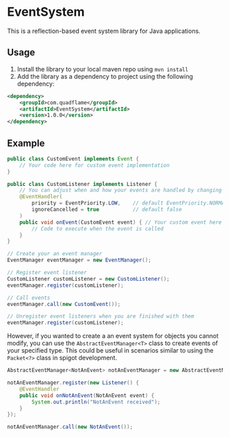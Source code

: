 # EventSystem

This is a reflection-based event system library for Java applications.

## Usage

1. Install the library to your local maven repo using `mvn install`
2. Add the library as a dependency to project using the following dependency:

```xml
<dependency>
    <groupId>com.quadflame</groupId>
    <artifactId>EventSystem</artifactId>
    <version>1.0.0</version>
</dependency>
```

## Example

```java
public class CustomEvent implements Event {
    // Your code here for custom event implementation
}
```
```java
public class CustomListener implements Listener {
    // You can adjust when and how your events are handled by changing the following optional attributes
    @EventHandler( 
        priority = EventPriority.LOW,    // default EventPriority.NORMAL 
        ignoreCancelled = true           // default false
    )
    public void onEvent(CustomEvent event) { // Your custom event here
        // Code to execute when the event is called
    }
}
```
```java
// Create your an event manager
EventManager eventManager = new EventManager();

// Register event listener
CustomListener customListener = new CustomListener();
eventManager.register(customListener);

// Call events
eventManager.call(new CustomEvent());

// Unregister event listeners when you are finished with them
eventManager.register(customListener);
```
However, if you wanted to create a an event system for objects you cannot modify, you can use the `AbstractEventManager<T>` class to create events of your specified type. This could be useful in scenarios similar to using the `Packet<?>` class in spigot development.
```java
AbstractEventManager<NotAnEvent> notAnEventManager = new AbstractEventManager<>();

notAnEventManager.register(new Listener() {
    @EventHandler
    public void onNotAnEvent(NotAnEvent event) {
        System.out.println("NotAnEvent received");
    }
});

notAnEventManager.call(new NotAnEvent());
```

